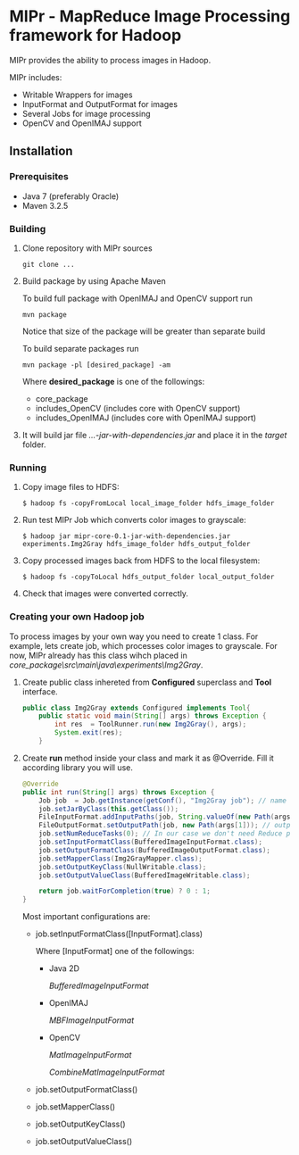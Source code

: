# MIPr - MapReduce Image Processing framework for Hadoop

MIPr provides the ability to process images in Hadoop.

MIPr includes:

* Writable Wrappers for images
* InputFormat and OutputFormat for images
* Several Jobs for image processing
* OpenCV and OpenIMAJ support

## Installation

### Prerequisites

* Java 7 (preferably Oracle)
* Maven 3.2.5

### Building

1. Clone repository with MIPr sources

    `git clone ...`

2. Build package by using Apache Maven

    To build full package with OpenIMAJ and OpenCV support run

    `mvn package`

    Notice that size of the package will be greater than separate build

    To build separate packages run

    `mvn package -pl [desired_package] -am`

    Where **desired_package** is one of the followings:

    - core_package
    - includes_OpenCV (includes core with OpenCV support)
    - includes_OpenIMAJ (includes core with OpenIMAJ support)

3. It will build jar file *...-jar-with-dependencies.jar* and place it in the *target* folder.

### Running

1. Copy image files to HDFS:

    `$ hadoop fs -copyFromLocal local_image_folder hdfs_image_folder`

2. Run test MIPr Job which converts color images to grayscale:

    `$ hadoop jar mipr-core-0.1-jar-with-dependencies.jar experiments.Img2Gray hdfs_image_folder hdfs_output_folder`

3. Copy processed images back from HDFS to the local filesystem:

    `$ hadoop fs -copyToLocal hdfs_output_folder local_output_folder`

4. Check that images were converted correctly.

### Creating your own Hadoop job

To process images by your own way you need to create 1 class. For example, lets create job, which processes color images to grayscale.
For now, MIPr already has this class wihch placed in *core_package\src\main\java\experiments\Img2Gray*.

1. Create public class inhereted from **Configured** superclass and **Tool** interface.

    ```java
    public class Img2Gray extends Configured implements Tool{
        public static void main(String[] args) throws Exception {
            int res  = ToolRunner.run(new Img2Gray(), args);
            System.exit(res);
        }
    ```

2. Create **run** method inside your class and mark it as @Override. Fill it according library you will use.

    ```java
    @Override
    public int run(String[] args) throws Exception {
        Job job  = Job.getInstance(getConf(), "Img2Gray job"); // name of your job. It needs for logs.
        job.setJarByClass(this.getClass());
        FileInputFormat.addInputPaths(job, String.valueOf(new Path(args[0]))); // input folder
        FileOutputFormat.setOutputPath(job, new Path(args[1])); // output folder. Must not exists before the start!
        job.setNumReduceTasks(0); // In our case we don't need Reduce phase
        job.setInputFormatClass(BufferedImageInputFormat.class);
        job.setOutputFormatClass(BufferedImageOutputFormat.class);
        job.setMapperClass(Img2GrayMapper.class);
        job.setOutputKeyClass(NullWritable.class);
        job.setOutputValueClass(BufferedImageWritable.class);

        return job.waitForCompletion(true) ? 0 : 1;
    }
    ```

    Most important configurations are:

    - job.setInputFormatClass([InputFormat].class)

      Where [InputFormat] one of the followings:

      * Java 2D

        *BufferedImageInputFormat*
      * OpenIMAJ

        *MBFImageInputFormat*
      * OpenCV

        *MatImageInputFormat*

        *CombineMatImageInputFormat*

    - job.setOutputFormatClass()
    - job.setMapperClass()
    - job.setOutputKeyClass()
    - job.setOutputValueClass()
